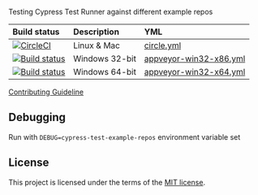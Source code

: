 Testing Cypress Test Runner against different example repos

Build status | Description | YML
:--- | :--- | :---
[![CircleCI](https://circleci.com/gh/cypress-io/cypress-test-example-repos.svg?style=svg)](https://circleci.com/gh/cypress-io/cypress-test-example-repos) | Linux & Mac | [circle.yml](circle.yml)
[![Build status](https://ci.appveyor.com/api/projects/status/ll36joaucq0hjvfm/branch/master?svg=true)](https://ci.appveyor.com/project/cypress-io/cypress-test-example-repos/branch/master) | Windows 32-bit | [appveyor-win32-x86.yml](appveyor-win32-x86.yml)
[![Build status](https://ci.appveyor.com/api/projects/status/imcfttkjstrgvun6/branch/master?svg=true)](https://ci.appveyor.com/project/cypress-io/cypress-test-example-repos-9fe7n/branch/master) | Windows 64-bit | [appveyor-win32-x64.yml](appveyor-win32-x64.yml)

[Contributing Guideline](/CONTRIBUTING.md)

## Debugging

Run with `DEBUG=cypress-test-example-repos` environment variable set

## License

This project is licensed under the terms of the [MIT license](/LICENSE.md).
